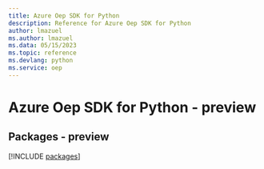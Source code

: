 ```yaml
---
title: Azure Oep SDK for Python
description: Reference for Azure Oep SDK for Python
author: lmazuel
ms.author: lmazuel
ms.data: 05/15/2023
ms.topic: reference
ms.devlang: python
ms.service: oep
---
```

# Azure Oep SDK for Python - preview
## Packages - preview
[!INCLUDE [packages](oep-index.md)]